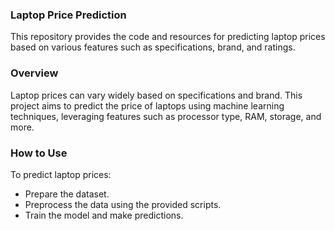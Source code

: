 ### Laptop Price Prediction

This repository provides the code and resources for predicting laptop prices based on various features such as specifications, brand, and ratings.

### Overview

Laptop prices can vary widely based on specifications and brand. This project aims to predict the price of laptops using machine learning techniques, leveraging features such as processor type, RAM, storage, and more.

### How to Use

To predict laptop prices:

* Prepare the dataset.
* Preprocess the data using the provided scripts.
* Train the model and make predictions.
